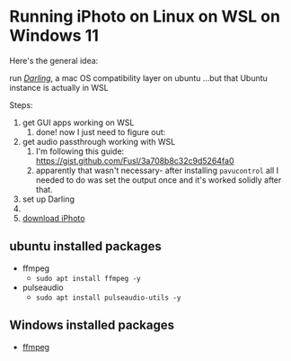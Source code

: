# Running iPhoto on Linux on WSL on Windows 11

Here's the general idea:

run [*Darling*](https://www.darlinghq.org/), a mac OS compatibility layer on ubuntu
...but that Ubuntu instance is actually in WSL

Steps:

1. get GUI apps working on WSL
   1. done!  now I just need to figure out:
2. get audio passthrough working with WSL
   1. I'm following this guide: <https://gist.github.com/Fusl/3a708b8c32c9d5264fa0>
   2. apparently that wasn't necessary- after installing ``pavucontrol`` all I needed to do was set the output once and it's worked solidly after that.
3. set up Darling
4. 
5. [download iPhoto](https://archive.org/details/i-photo-9.6.1)


## ubuntu installed packages

- ffmpeg
  - ``sudo apt install ffmpeg -y``
- pulseaudio
  - ``sudo apt install pulseaudio-utils -y``

## Windows installed packages

- [ffmpeg](https://github.com/BtbN/FFmpeg-Builds/releases)


